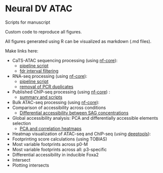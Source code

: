 # Neural DV ATAC
Scripts for manuscript 

Custom code to reproduce all figures. 

All figures generated using R can be visualized as markdown (.md files). 


Make links here: 
- CaTS-ATAC sequencing processing (using [nf-core](https://nf-co.re/atacseq)): 
    - [pipeline script](sh/run_cats-atac.sh)
    - [fdr interval filtering](NeuralDV_Rproject/cats-atac_1_filter_fdr.md)
- RNA-seq processing (using [nf-core](https://nf-co.re/rnaseq)): 
    - [pipeline script](sh/run_rnaseq.sh) 
    - [removal of PCR duplicates](R/R_geneCounts.R)
- Published ChIP-seq processing (using [nf-core](https://nf-co.re/chipseq)) : 
    - [summary and scripts](docs/chip-seq_processing.md)
- Bulk ATAC-seq processing (using [nf-core](https://nf-co.re/atacseq)):
- Comparison of accessibility across conditions
    - [Differential accessibility between SAG concentrations](NeuralDV_Rproject/cats-atac_3_cross_condition_diffacc.md)
- Global accessibility analysis: PCA and differentially accessible elements selection
    - [PCA and correlation heatmaps](NeuralDV_Rproject/cats-atac_2_deseq_PCA_heatmaps.md)
- Heatmap visualization of ATAC-seq and ChIP-seq (using [deeptools](https://deeptools.readthedocs.io/en/develop/)):
- Footprinting score calculations (using TOBIAS) 
- Most variable footprints across p0-M
- Most variable footprints across all: p3-specific
- Differential accessibility in inducible Foxa2
- Intersect 
- Plotting intersects 